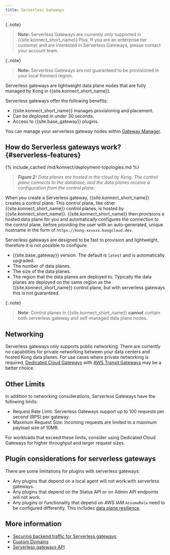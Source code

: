```yaml
---
title: Serverless Gateways
---
```


{:.note}
> **Note:** Serverless Gateways are currently only supported in {{site.konnect_short_name}} Plus. If you are an enterprise tier customer and are interested in Serverless Gateways, please contact your account team.

{:.note}
> **Note:** Serverless Gateways are not guaranteed to be provisioned in your local Konnect region.

Serverless gateways are lightweight data plane nodes that are fully managed by Kong in {{site.konnect_short_name}}.

Serverless gateways offer the following benefits:

* {{site.konnect_short_name}} manages provisioning and placement.
* Can be deployed in under 30 seconds.
* Access to {{site.base_gateway}} plugins.

You can manage your serverless gateway nodes within [Gateway Manager](https://cloud.konghq.com/gateway-manager/).

## How do Serverless gateways work? {#serverless-features}

{% include_cached /md/konnect/deployment-topologies.md %}

> _**Figure 2:** Data planes are hosted in the cloud by Kong. The control plane connects to the database, and the data planes receive a configuration from the control plane._

When you create a Serverless gateway, {{site.konnect_short_name}} creates a control plane. This control plane, like other {{site.konnect_short_name}} control planes, is hosted by {{site.konnect_short_name}}. {{site.konnect_short_name}} then provisions a hosted data plane for you and automatically configures the connection to the control plane, before providing the user with an auto-generated, unique hostname in the form of `https://kong-xxxxxx.kongcloud.dev`.

Serverless gateways are designed to be fast to provision and lightweight, therefore it is not possible to configure:

* {{site.base_gateway}} version. The default is `latest` and is automatically upgraded.
* The number of data planes.
* The size of the data planes.
* The region that the data planes are deployed to. Typically the data planes are deployed on the same region as the {{site.konnect_short_name}} control plane, but with serverless gateways this is not guaranteed.

{:.note}
>**Note**: Control planes in {{site.konnect_short_name}} **cannot** contain both serverless gateway and self-managed data plane nodes.

## Networking

Serverless gateways only supports public networking. There are currently no capabilities for private networking between your data centers and hosted Kong data planes. For use cases where private networking is required, [Dedicated Cloud Gateways](/konnect/gateway-manager/dedicated-cloud-gateways) with [AWS Transit Gateways](/konnect/gateway-manager/dedicated-cloud-gateways/transit-gateways/) may be a better choice.

## Other Limits
In addition to networking considerations, Serverless Gateways have the following limits:
* Request Rate Limit: Serverless Gateways support up to 100 requests per second (RPS) per gateway.
* Maximum Request Size: Incoming requests are limited to a maximum payload size of 10MB.

For workloads that exceed these limits, consider using Dedicated Cloud Gateways for higher throughput and larger request sizes.

## Plugin considerations for serverless gateways
There are some limitations for plugins with serverless gateways:

* Any plugins that depend on a local agent will not work with serverless gateways.
* Any plugins that depend on the Status API or on Admin API endpoints will not work.
* Any plugins or functionality that depend on AWS IAM `AssumeRole` need to be configured differently. 
This includes [data plane resilience](/gateway/latest/kong-enterprise/cp-outage-handling/).

## More information

* [Securing backend traffic for Serverless gateways](/konnect/gateway-manager/serverless-gateways/securing-backend-traffic)
* [Custom Domains](/konnect/gateway-manager/serverless-gateways/custom-dns/)
* [Serverless gateways API](/konnect/api/cloud-gateways/latest/)
